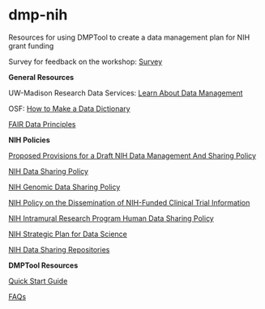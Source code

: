 # dmp-nih
Resources for using DMPTool to create a data management plan for NIH grant funding

Survey for feedback on the workshop: <a href = "http://bit.ly/2XT42gL" target = "_blank">Survey</a>

**General Resources**

UW-Madison Research Data Services: <a href = "http://researchdata.wisc.edu/learn-about-data-management/" target = "_blank">Learn About Data Management</a>

OSF: <a href = "http://help.osf.io/m/bestpractices/l/618767-how-to-make-a-data-dictionary" target = "_blank">How to Make a Data Dictionary</a>

<a href = "https://www.force11.org/fairprinciples" target = "_blank">FAIR Data Principles</a>

**NIH Policies**

<a href = "https://osp.od.nih.gov/wp-content/uploads/Data_Sharing_Policy_Proposed_Provisions.pdf" target = "_blank">Proposed Provisions for a Draft NIH Data Management And Sharing Policy</a>

<a href = "https://grants.nih.gov/grants/policy/data_sharing/" target = "_blank">NIH Data Sharing Policy</a>

<a href = "https://osp.od.nih.gov/wp-content/uploads/NIH_GDS_Policy.pdf" target = "_blank">NIH Genomic Data Sharing Policy</a>

<a href = "https://grants.nih.gov/grants/guide/notice-files/not-od-16-149.html" target = "_blank">NIH Policy on the Dissemination of NIH-Funded Clinical Trial Information</a>

<a href = "https://policymanual.nih.gov/3016" target = "_blank">NIH Intramural Research Program Human Data Sharing Policy</a>

<a href = "https://datascience.nih.gov/sites/default/files/NIH_Strategic_Plan_for_Data_Science_Final_508.pdf" target = "_blank">NIH Strategic Plan for Data Science</a>

<a href = "https://www.nlm.nih.gov/NIHbmic/nih_data_sharing_repositories.html" target = "_blank">NIH Data Sharing Repositories</a>

**DMPTool Resources**

<a href = "https://dmptool.org/help" target = "_blank">Quick Start Guide</a>

<a href = "https://dmptool.org/faq" target = "_blank">FAQs</a>
